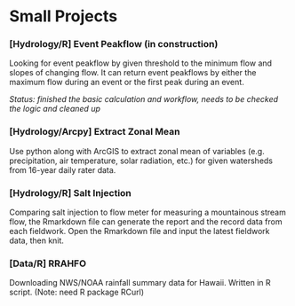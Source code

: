# Small Projects

### [Hydrology/R] Event Peakflow (in construction)
Looking for event peakflow by given threshold to the minimum flow and slopes of changing flow.  It can return event peakflows by either the maximum flow during an event or the first peak during an event.

*Status: finished the basic calculation and workflow, needs to be checked the logic and cleaned up*

### [Hydrology/Arcpy] Extract Zonal Mean
Use python along with ArcGIS to extract zonal mean of variables (e.g. precipitation, air temperature, solar radiation, etc.) for given watersheds from 16-year daily rater data.  

### [Hydrology/R] Salt Injection
Comparing salt injection to flow meter for measuring a mountainous stream flow, the Rmarkdown file can generate the report and the record data from each fieldwork.  Open the Rmarkdown file and input the latest fieldwork data, then knit.

### [Data/R] RRAHFO
Downloading NWS/NOAA rainfall summary data for Hawaii. Written in R script. (Note: need R package RCurl)
